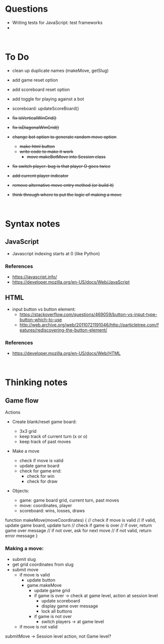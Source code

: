 # Questions
- Writing tests for JavaScript: test frameworks
- 

<br>

# To Do
- clean up duplicate names (makeMove, getSlug)
- add game reset option
- add scoreboard reset option
- add toggle for playing against a bot
- scoreboard: updateScoreBoard()

- ~~fix isVerticalWinGrid()~~
- ~~fix isDiagonalWinGrid()~~
- ~~change bot option to generate random move option~~
    - ~~make html button~~
    - ~~write code to make it work~~
        - ~~move makeBotMove into Session class~~
- ~~fix switch player: bug is that player O goes twice~~
- ~~add current player indicator~~
- ~~remove alternative move entry method (or build it)~~
- ~~think through where to put the logic of making a move~~


<br>

# Syntax notes

## JavaScript

- Javascript indexing starts at 0 (like Python)

### References
- https://javascript.info/
- https://developer.mozilla.org/en-US/docs/Web/JavaScript


## HTML


- input button vs button element:
    - https://stackoverflow.com/questions/469059/button-vs-input-type-button-which-to-use
    - http://web.archive.org/web/20110721191046/http://particletree.com/features/rediscovering-the-button-element/



### References
- https://developer.mozilla.org/en-US/docs/Web/HTML






<br>

# Thinking notes

## Game flow
Actions
- Create blank/reset game board:
    - 3x3 grid
    - keep track of current turn (x or o)
    - keep track of past moves
- Make a move
    - check if move is valid
    - update game board
    - check for game end:
        - check for win
        - check for draw

- Objects:
    - game: game board grid, current turn, past moves
    - move: coordinates, player
    - scoreboard: wins, losses, draws

function makeMove(moveCoordinates) {
    // check if move is valid
    // if valid, update game board, update turn
        // check if game is over
            // if over, return game over message
            // if not over, ask for next move
    // if not valid, return error message
}

### Making a move:
- submit slug
- get grid coordinates from slug
- submit move
    - if move is valid
        - update button
        - game.makeMove
            - update game grid
            - if game is over -> check at game level, action at session level
                - update scoreboard
                - display game over message
                - lock all buttons
            - if game is not over
                - switch players -> at game level
    - if move is not valid

submitMove -> Session level action, not Game level?
